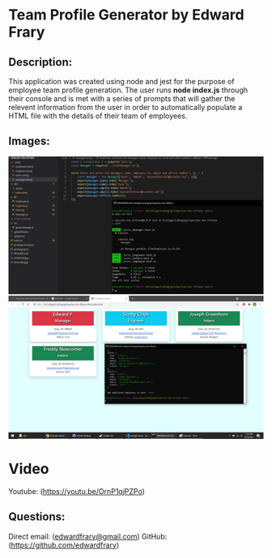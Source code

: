 # Team Profile Generator by Edward Frary

## Description:
This application was created using node and jest for the purpose of employee team profile generation. The user runs **node index.js** through their console and is met with a series of prompts that will gather the relevent information from the user in order to automatically populate a HTML file with the details of their team of employees.

## Images: 

![testcode](./testcode.jpg) 
![rendered](./rendered.jpg)

# Video

Youtube: (https://youtu.be/OrnP1qjPZPo)

## Questions:
Direct email: (edwardfrary@gmail.com)
GitHub: (https://github.com/edwardfrary)
 
